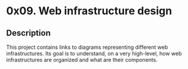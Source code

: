 # 0x09. Web infrastructure design

## Description
This project contains links to diagrams representing different web infrastructures. Its goal is to understand, on a very high-level, how web infrastructures are organized and what are their components.
